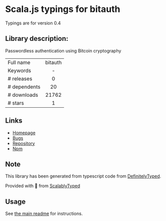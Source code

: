 
# Scala.js typings for bitauth

Typings are for version 0.4

## Library description:
Passwordless authentication using Bitcoin cryptography

|                    |                 |
| ------------------ | :-------------: |
| Full name          | bitauth |
| Keywords           | - |
| # releases         | 0 |
| # dependents       | 20 |
| # downloads        | 21762 |
| # stars            | 1 |

## Links
- [Homepage](https://github.com/bitpay/bitauth#readme)
- [Bugs](https://github.com/bitpay/bitauth/issues)
- [Repository](https://github.com/bitpay/bitauth)
- [Npm](https://www.npmjs.com/package/bitauth)
    


## Note
This library has been generated from typescript code from [DefinitelyTyped](https://definitelytyped.org).

Provided with :purple_heart: from [ScalablyTyped](https://github.com/oyvindberg/ScalablyTyped)

## Usage
See [the main readme](../../readme.md) for instructions.


